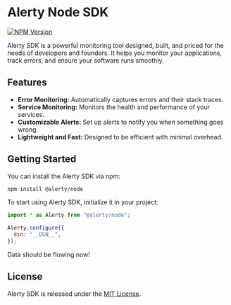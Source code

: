 # Alerty Node SDK

[![NPM Version](https://img.shields.io/npm/v/@alerty/node.svg)](https://www.npmjs.com/package/@alerty/node)

Alerty SDK is a powerful monitoring tool designed, built, and priced for the needs of developers and founders. It helps you monitor your applications, track errors, and ensure your software runs smoothly.

## Features

- **Error Monitoring:** Automatically captures errors and their stack traces.
- **Service Monitoring:** Monitors the health and performance of your services.
- **Customizable Alerts:** Set up alerts to notify you when something goes wrong.
- **Lightweight and Fast:** Designed to be efficient with minimal overhead.

## Getting Started

You can install the Alerty SDK via npm:

```sh
npm install @alerty/node
```

To start using Alerty SDK, initialize it in your project:

```javascript
import * as Alerty from "@alerty/node";

Alerty.configure({
  dsn: "__DSN__",
});
```

Data should be flowing now!

## License

Alerty SDK is released under the [MIT License](LICENSE).
